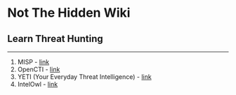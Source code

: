 # Not The Hidden Wiki

## Learn Threat Hunting
-----

1. MISP - [link](https://www.misp-project.org/)
2. OpenCTI - [link](https://github.com/OpenCTI-Platform/opencti)
3. YETI (Your Everyday Threat Intelligence) - [link](https://github.com/yeti-platform/yeti)
4. IntelOwl - [link](https://intelowlproject.github.io/)